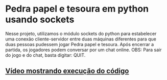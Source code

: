 # Pedra papel e tesoura em python usando sockets
Nesse projeto, utilizamos o módulo sockets do python para estabelecer uma conexão cliente-servidor entre duas máquinas
diferentes para que duas pessoas pudessem jogar Pedra papel e tesoura. Após encerrar a partida, os jogadores podem conversar por um chat online.
OBS: Para sair do jogo e do chat, basta digitar: QUIT.

## [Vídeo mostrando execução do código](https://youtu.be/HePKDdDwwh0)
